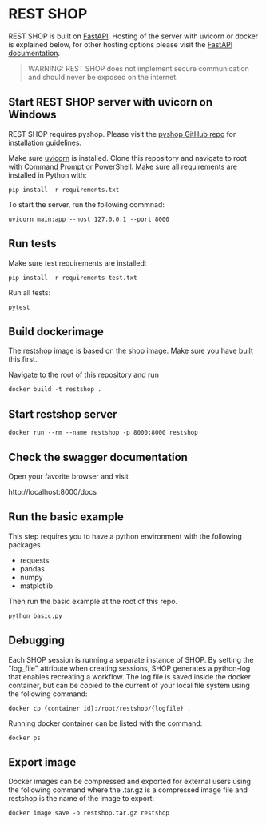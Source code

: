# REST SHOP

REST SHOP is built on [FastAPI](https://fastapi.tiangolo.com/). Hosting of the server with uvicorn or docker is explained below, for other hosting options please visit the [FastAPI documentation](https://fastapi.tiangolo.com/deployment/).

> WARNING: REST SHOP does not implement secure communication and should never be exposed on the internet.

## Start REST SHOP server with uvicorn on Windows

REST SHOP requires pyshop. Please visit the [pyshop GitHub repo](https://github.com/sintef-energy/pyshop) for installation guidelines.

Make sure [uvicorn](https://www.uvicorn.org/) is installed. Clone this repository and navigate to root with Command Prompt or PowerShell. Make sure all requirements are installed in Python with:
```
pip install -r requirements.txt
```

To start the server, run the following commnad:
```
uvicorn main:app --host 127.0.0.1 --port 8000
```

## Run tests

Make sure test requirements are installed:
```
pip install -r requirements-test.txt
```

Run all tests:
```
pytest
```

## Build dockerimage

The restshop image is based on the shop image. Make sure you have built this first.

Navigate to the root of this repository and run

```
docker build -t restshop .
```

## Start restshop server

```
docker run --rm --name restshop -p 8000:8000 restshop
```

## Check the swagger documentation

Open your favorite browser and visit

http://localhost:8000/docs

## Run the basic example

This step requires you to have a python environment with the following packages

- requests
- pandas
- numpy
- matplotlib

Then run the basic example at the root of this repo.

```
python basic.py
```

## Debugging

Each SHOP session is running a separate instance of SHOP. By setting the "log_file" attribute when creating sessions, SHOP generates a python-log that enables recreating a workflow. The log file is saved inside the docker container, but can be copied to the current of your local file system using the following command:
```
docker cp {container id}:/root/restshop/{logfile} .
```

Running docker container can be listed with the command:
```
docker ps
```

## Export image

Docker images can be compressed and exported for external users using the following command where the .tar.gz is a compressed image file and restshop is the name of the image to export:
```
docker image save -o restshop.tar.gz restshop
```